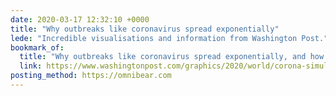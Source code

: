 ```yaml
---
date: 2020-03-17 12:32:10 +0000
title: "Why outbreaks like coronavirus spread exponentially"
lede: "Incredible visualisations and information from Washington Post."
bookmark_of:
  title: "Why outbreaks like coronavirus spread exponentially, and how to “flatten …"
  link: https://www.washingtonpost.com/graphics/2020/world/corona-simulator/
posting_method: https://omnibear.com
---
```


